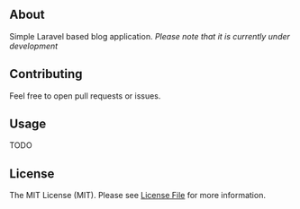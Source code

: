 ## About

Simple Laravel based blog application.
*Please note that it is currently under development*

## Contributing

Feel free to open pull requests or issues.

## Usage

TODO

## License

The MIT License (MIT). Please see [License File](LICENSE.md) for more information.
